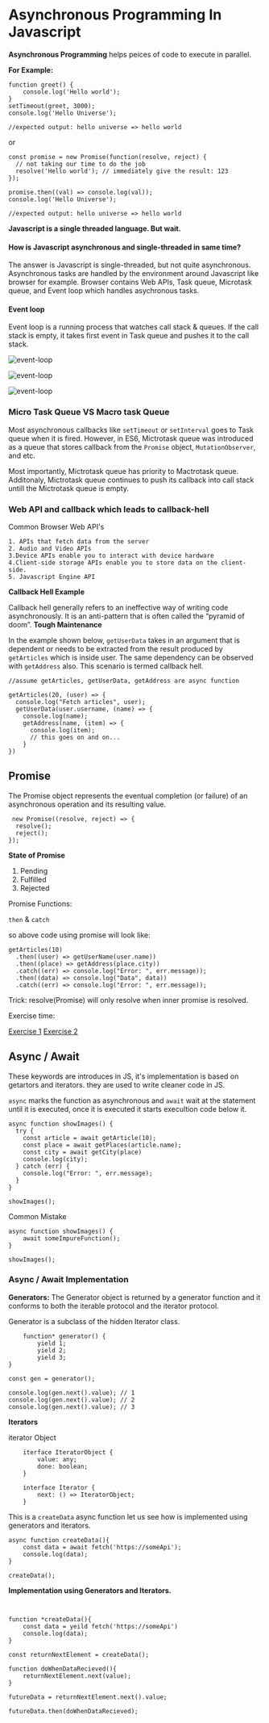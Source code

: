 # Asynchronous Programming In Javascript

**Asynchronous Programming** helps peices of code to execute in parallel.

**For Example:**

```
function greet() {
    console.log('Hello world');
}
setTimeout(greet, 3000);
console.log('Hello Universe');

//expected output: hello universe => hello world
```
or
```
const promise = new Promise(function(resolve, reject) {
  // not taking our time to do the job
  resolve('Hello world'); // immediately give the result: 123
});

promise.then((val) => console.log(val));
console.log('Hello Universe');

//expected output: hello universe => hello world
```

**Javascript is a single threaded language. But wait.**
#### How is Javascript asynchronous and single-threaded in same time?

The answer is Javascript is single-threaded, but not quite asynchronous. Asynchronous tasks are handled by the environment around Javascript like browser for example. Browser contains Web APIs, Task queue, Microtask queue, and Event loop which handles asychronous tasks.

#### Event loop
Event loop is a running process that watches call stack & queues. If the call stack is empty, it takes first event in Task queue and pushes it to the call stack.

![event-loop](https://res.cloudinary.com/practicaldev/image/fetch/s--fqt0UJmH--/c_limit%2Cf_auto%2Cfl_progressive%2Cq_66%2Cw_800/https://devtolydiahallie.s3-us-west-1.amazonaws.com/gif2.1.gif)

![event-loop](https://res.cloudinary.com/practicaldev/image/fetch/s--qxI9YF9R--/c_limit%2Cf_auto%2Cfl_progressive%2Cq_66%2Cw_800/https://devtolydiahallie.s3-us-west-1.amazonaws.com/gif3.1.gif)

![event-loop](https://velog.velcdn.com/images/gtfo/post/03ef68fc-c4bc-4de0-993e-8415d21ed5a2/%E1%84%86%E1%85%A1%E1%84%8B%E1%85%B5%E1%84%8F%E1%85%B3%E1%84%85%E1%85%A9%E1%84%90%E1%85%A2%E1%84%89%E1%85%B3%E1%84%8F%E1%85%B3.gif)

### Micro Task Queue VS Macro task Queue

Most asynchronous callbacks like `setTimeout` or `setInterval` goes to Task queue when it is fired. However, in ES6, Mictrotask queue was introduced as a queue that stores callback from the `Promise` object, `MutationObserver`, and etc.

Most importantly, Mictrotask queue has priority to Mactrotask queue. Additonaly, Mictrotask queue continues to push its callback into call stack untill the Mictrotask queue is empty.


### Web API and callback which leads to callback-hell

Common Browser Web API's

    1. APIs that fetch data from the server
    2. Audio and Video APIs
    3.Device APIs enable you to interact with device hardware
    4.Client-side storage APIs enable you to store data on the client-side.
    5. Javascript Engine API
    
**Callback Hell Example**

 Callback hell generally refers to an ineffective way of writing code asynchronously. It is an anti-pattern that is often called the “pyramid of doom”. **Tough Maintenance**

In the example shown below, `getUserData` takes in an argument that is dependent or needs to be extracted from the result produced by `getArticles` which is inside user. The same dependency can be observed with `getAddress` also. This scenario is termed callback hell.
    
```
//assume getArticles, getUserData, getAddress are async function

getArticles(20, (user) => {
  console.log("Fetch articles", user);
  getUserData(user.username, (name) => {
    console.log(name);
    getAddress(name, (item) => {
      console.log(item);
      // this goes on and on...
    }
})
```

## Promise

The Promise object represents the eventual completion (or failure) of an asynchronous operation and its resulting value.

```
 new Promise((resolve, reject) => {
  resolve();
  reject();
});
```

**State of Promise**

1. Pending
2. Fulfilled
3. Rejected

Promise Functions: 

`then` & `catch` 

so above code using promise will look like:

```
getArticles(10)
  .then((user) => getUserName(user.name))
  .then((place) => getAddress(place.city))
  .catch((err) => console.log("Error: ", err.message));
  .then((data) => console.log("Data", data))
  .catch((err) => console.log("Error: ", err.message));
```

Trick: resolve(Promise) will only resolve when inner promise is resolved.

Exercise time: 

[Exercise 1](https://codepen.io/prakhar9453/pen/vYVQEja)
[Exercise 2](https://codepen.io/prakhar9453/pen/WNaYbZV?editors=0011)


## Async / Await

These keywords are introduces in JS, it's implementation is based on getartors and iterators. they are used to write cleaner code in JS.

`async` marks the function as asynchronous and `await` wait at the statement until it is executed, once it is executed it starts execultion code below it.


```
async function showImages() {
  try {
    const article = await getArticle(10);
    const place = await getPlaces(article.name);
    const city = await getCity(place)
    console.log(city);
  } catch (err) {
    console.log("Error: ", err.message);
  }
}

showImages();
```

Common Mistake

```
async function showImages() {
    await someImpureFunction();
}

showImages();
```


### Async / Await Implementation

**Generators:** 
The Generator object is returned by a generator function and it conforms to both the iterable protocol and the iterator protocol.

Generator is a subclass of the hidden Iterator class.

```
    function* generator() {
        yield 1;
        yield 2;
        yield 3;
}

const gen = generator();

console.log(gen.next().value); // 1
console.log(gen.next().value); // 2
console.log(gen.next().value); // 3
```

**Iterators**

iterator Object 
```
    iterface IteratorObject {
        value: any;
        done: boolean;
    }
    
    interface Iterator {
        next: () => IteratorObject;
    }
```


This is a `createData` async function let us see how is implemented using generators and iterators.

```
async function createData(){
    const data = await fetch('https://someApi');
    console.log(data);
}

createData();
```

**Implementation using Generators and Iterators.**
```


function *createData(){
    const data = yeild fetch('https://someApi')
    console.log(data);
}

const returnNextElement = createData();

function doWhenDataRecieved(){
    returnNextElement.next(value);
}

futureData = returnNextElement.next().value;

futureData.then(doWhenDataRecieved);
```









